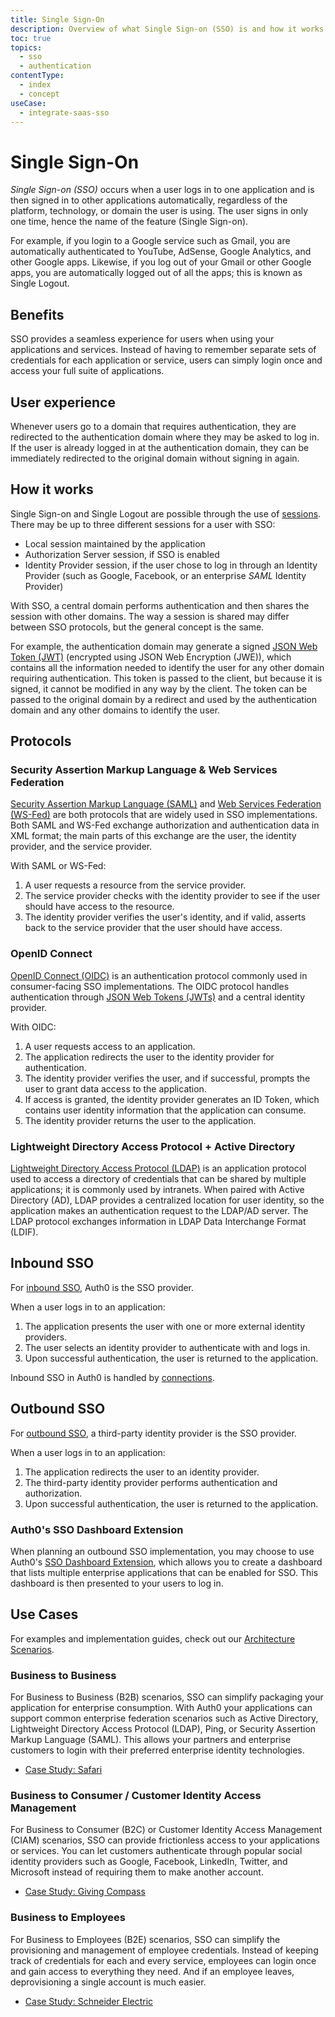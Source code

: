 ```yaml
---
title: Single Sign-On
description: Overview of what Single Sign-on (SSO) is and how it works.
toc: true
topics:
  - sso
  - authentication
contentType:
  - index
  - concept
useCase:
  - integrate-saas-sso
---
```


# Single Sign-On

<dfn data-key="single-sign-on">Single Sign-on (SSO)</dfn> occurs when a user logs in to one application and is then signed in to other applications automatically, regardless of the platform, technology, or domain the user is using. The user signs in only one time, hence the name of the feature (Single Sign-on).

For example, if you login to a Google service such as Gmail, you are automatically authenticated to YouTube, AdSense, Google Analytics, and other Google apps. Likewise, if you log out of your Gmail or other Google apps, you are automatically logged out of all the apps; this is known as Single Logout.

## Benefits

SSO provides a seamless experience for users when using your applications and services. Instead of having to remember separate sets of credentials for each application or service, users can simply login once and access your full suite of applications.

## User experience

Whenever users go to a domain that requires authentication, they are redirected to the authentication domain where they may be asked to log in. If the user is already logged in at the authentication domain, they can be immediately redirected to the original domain without signing in again.

## How it works

Single Sign-on and Single Logout are possible through the use of [sessions](/sessions). There may be up to three different sessions for a user with SSO:

* Local session maintained by the application
* Authorization Server session, if SSO is enabled
* Identity Provider session, if the user chose to log in through an Identity Provider (such as Google, Facebook, or an enterprise <dfn data-key="security-assertion-markup-language">SAML</dfn> Identity Provider)

With SSO, a central domain performs authentication and then shares the session with other domains. The way a session is shared may differ between SSO protocols, but the general concept is the same.

For example, the authentication domain may generate a signed [JSON Web Token (JWT)](/jwt) (encrypted using JSON Web Encryption (JWE)), which contains all the information needed to identify the user for any other domain requiring authentication. This token is passed to the client, but because it is signed, it cannot be modified in any way by the client. The token can be passed to the original domain by a redirect and used by the authentication domain and any other domains to identify the user.

## Protocols

### Security Assertion Markup Language & Web Services Federation

[Security Assertion Markup Language (SAML)](/protocols/saml) and [Web Services Federation (WS-Fed)](/protocols/ws-fed) are both protocols that are widely used in SSO implementations. Both SAML and WS-Fed exchange authorization and authentication data in XML format; the main parts of this exchange are the user, the identity provider, and the service provider.

With SAML or WS-Fed:

1. A user requests a resource from the service provider.
2. The service provider checks with the identity provider to see if the user should have access to the resource. 
3. The identity provider verifies the user's identity, and if valid, asserts back to the service provider that the user should have access.

### OpenID Connect

[OpenID Connect (OIDC)](/protocols/oidc) is an authentication protocol commonly used in consumer-facing SSO implementations. The OIDC protocol handles authentication through [JSON Web Tokens (JWTs)](/tokens/concepts/jwt) and a central identity provider.

With OIDC:

1. A user requests access to an application.
2. The application redirects the user to the identity provider for authentication.
3. The identity provider verifies the user, and if successful, prompts the user to grant data access to the application.
4. If access is granted, the identity provider generates an ID Token, which contains user identity information that the application can consume. 
5. The identity provider returns the user to the application.

### Lightweight Directory Access Protocol + Active Directory

[Lightweight Directory Access Protocol (LDAP)](/protocols/ldap) is an application protocol used to access a directory of credentials that can be shared by multiple applications; it is commonly used by intranets. When paired with Active Directory (AD), LDAP provides a centralized location for user identity, so the application makes an authentication request to the LDAP/AD server. The LDAP protocol exchanges information in LDAP Data Interchange Format (LDIF).

## Inbound SSO

For [inbound SSO](/sso/current/inbound), Auth0 is the SSO provider. 

When a user logs in to an application:

1. The application presents the user with one or more external identity providers.
2. The user selects an identity provider to authenticate with and logs in.
3. Upon successful authentication, the user is returned to the application.

Inbound SSO in Auth0 is handled by [connections](/connections).

## Outbound SSO

For [outbound SSO](/sso/current/outbound), a third-party identity provider is the SSO provider. 

When a user logs in to an application:

1. The application redirects the user to an identity provider.
2. The third-party identity provider performs authentication and authorization.
3. Upon successful authentication, the user is returned to the application.

### Auth0's SSO Dashboard Extension

When planning an outbound SSO implementation, you may choose to use Auth0's [SSO Dashboard Extension](/extensions/sso-dashboard), which allows you to create a dashboard that lists multiple enterprise applications that can be enabled for SSO. This dashboard is then presented to your users to log in.

## Use Cases

For examples and implementation guides, check out our [Architecture Scenarios](/architecture-scenarios).

### Business to Business

For Business to Business (B2B) scenarios, SSO can simplify packaging your application for enterprise consumption. With Auth0 your applications can support common enterprise federation scenarios such as Active Directory, Lightweight Directory Access Protocol (LDAP), Ping, or Security Assertion Markup Language (SAML). This allows your partners and enterprise customers to login with their preferred enterprise identity technologies.

* [Case Study: Safari](https://auth0.com/learn/safari-case-study/)

### Business to Consumer / Customer Identity Access Management

For Business to Consumer (B2C) or Customer Identity Access Management (CIAM) scenarios, SSO can provide frictionless access to your applications or services. You can let customers authenticate through popular social identity providers such as Google, Facebook, LinkedIn, Twitter, and Microsoft instead of requiring them to make another account.

* [Case Study: Giving Compass](https://auth0.com/learn/giving-compass-case-study/)

### Business to Employees

For Business to Employees (B2E) scenarios, SSO can simplify the provisioning and management of employee credentials. Instead of keeping track of credentials for each and every service, employees can login once and gain access to everything they need. And if an employee leaves, deprovisioning a single account is much easier.

* [Case Study: Schneider Electric](https://auth0.com/learn/schneider-electric-case-study/)